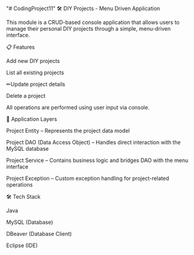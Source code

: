 "# CodingProject11" 
🛠️ DIY Projects - Menu Driven Application

This module is a CRUD-based console application that allows users to manage their personal DIY projects through a simple, menu-driven interface.

📋 Features

Add new DIY projects

List all existing projects

✏Update project details

Delete a project

All operations are performed using user input via console.

🧱 Application Layers

Project Entity – Represents the project data model

Project DAO (Data Access Object) – Handles direct interaction with the MySQL database

Project Service – Contains business logic and bridges DAO with the menu interface

Project Exception – Custom exception handling for project-related operations

🛠️ Tech Stack

Java

MySQL (Database)

DBeaver (Database Client)

Eclipse (IDE)
